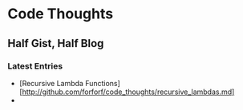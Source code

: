 # Code Thoughts
## Half Gist, Half Blog

### Latest Entries
* [Recursive Lambda Functions][http://github.com/forforf/code_thoughts/recursive_lambdas.md]
* 